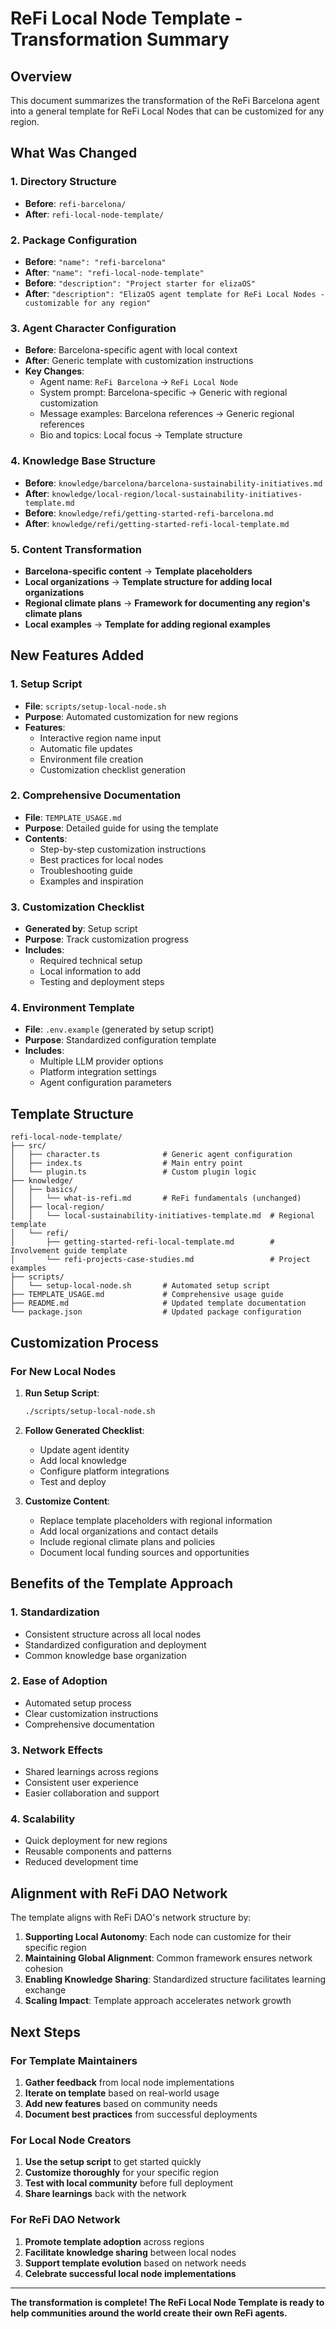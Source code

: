 # ReFi Local Node Template - Transformation Summary

## Overview

This document summarizes the transformation of the ReFi Barcelona agent into a general template for ReFi Local Nodes that can be customized for any region.

## What Was Changed

### 1. Directory Structure
- **Before**: `refi-barcelona/`
- **After**: `refi-local-node-template/`

### 2. Package Configuration
- **Before**: `"name": "refi-barcelona"`
- **After**: `"name": "refi-local-node-template"`
- **Before**: `"description": "Project starter for elizaOS"`
- **After**: `"description": "ElizaOS agent template for ReFi Local Nodes - customizable for any region"`

### 3. Agent Character Configuration
- **Before**: Barcelona-specific agent with local context
- **After**: Generic template with customization instructions
- **Key Changes**:
  - Agent name: `ReFi Barcelona` → `ReFi Local Node`
  - System prompt: Barcelona-specific → Generic with regional customization
  - Message examples: Barcelona references → Generic regional references
  - Bio and topics: Local focus → Template structure

### 4. Knowledge Base Structure
- **Before**: `knowledge/barcelona/barcelona-sustainability-initiatives.md`
- **After**: `knowledge/local-region/local-sustainability-initiatives-template.md`
- **Before**: `knowledge/refi/getting-started-refi-barcelona.md`
- **After**: `knowledge/refi/getting-started-refi-local-template.md`

### 5. Content Transformation
- **Barcelona-specific content** → **Template placeholders**
- **Local organizations** → **Template structure for adding local organizations**
- **Regional climate plans** → **Framework for documenting any region's climate plans**
- **Local examples** → **Template for adding regional examples**

## New Features Added

### 1. Setup Script
- **File**: `scripts/setup-local-node.sh`
- **Purpose**: Automated customization for new regions
- **Features**:
  - Interactive region name input
  - Automatic file updates
  - Environment file creation
  - Customization checklist generation

### 2. Comprehensive Documentation
- **File**: `TEMPLATE_USAGE.md`
- **Purpose**: Detailed guide for using the template
- **Contents**:
  - Step-by-step customization instructions
  - Best practices for local nodes
  - Troubleshooting guide
  - Examples and inspiration

### 3. Customization Checklist
- **Generated by**: Setup script
- **Purpose**: Track customization progress
- **Includes**:
  - Required technical setup
  - Local information to add
  - Testing and deployment steps

### 4. Environment Template
- **File**: `.env.example` (generated by setup script)
- **Purpose**: Standardized configuration template
- **Includes**:
  - Multiple LLM provider options
  - Platform integration settings
  - Agent configuration parameters

## Template Structure

```
refi-local-node-template/
├── src/
│   ├── character.ts              # Generic agent configuration
│   ├── index.ts                  # Main entry point
│   └── plugin.ts                 # Custom plugin logic
├── knowledge/
│   ├── basics/
│   │   └── what-is-refi.md       # ReFi fundamentals (unchanged)
│   ├── local-region/
│   │   └── local-sustainability-initiatives-template.md  # Regional template
│   └── refi/
│       ├── getting-started-refi-local-template.md        # Involvement guide template
│       └── refi-projects-case-studies.md                 # Project examples
├── scripts/
│   └── setup-local-node.sh       # Automated setup script
├── TEMPLATE_USAGE.md             # Comprehensive usage guide
├── README.md                     # Updated template documentation
└── package.json                  # Updated package configuration
```

## Customization Process

### For New Local Nodes

1. **Run Setup Script**:
   ```bash
   ./scripts/setup-local-node.sh
   ```

2. **Follow Generated Checklist**:
   - Update agent identity
   - Add local knowledge
   - Configure platform integrations
   - Test and deploy

3. **Customize Content**:
   - Replace template placeholders with regional information
   - Add local organizations and contact details
   - Include regional climate plans and policies
   - Document local funding sources and opportunities

## Benefits of the Template Approach

### 1. Standardization
- Consistent structure across all local nodes
- Standardized configuration and deployment
- Common knowledge base organization

### 2. Ease of Adoption
- Automated setup process
- Clear customization instructions
- Comprehensive documentation

### 3. Network Effects
- Shared learnings across regions
- Consistent user experience
- Easier collaboration and support

### 4. Scalability
- Quick deployment for new regions
- Reusable components and patterns
- Reduced development time

## Alignment with ReFi DAO Network

The template aligns with ReFi DAO's network structure by:

1. **Supporting Local Autonomy**: Each node can customize for their specific region
2. **Maintaining Global Alignment**: Common framework ensures network cohesion
3. **Enabling Knowledge Sharing**: Standardized structure facilitates learning exchange
4. **Scaling Impact**: Template approach accelerates network growth

## Next Steps

### For Template Maintainers
1. **Gather feedback** from local node implementations
2. **Iterate on template** based on real-world usage
3. **Add new features** based on community needs
4. **Document best practices** from successful deployments

### For Local Node Creators
1. **Use the setup script** to get started quickly
2. **Customize thoroughly** for your specific region
3. **Test with local community** before full deployment
4. **Share learnings** back with the network

### For ReFi DAO Network
1. **Promote template adoption** across regions
2. **Facilitate knowledge sharing** between local nodes
3. **Support template evolution** based on network needs
4. **Celebrate successful local node implementations**

---

**The transformation is complete! The ReFi Local Node Template is ready to help communities around the world create their own ReFi agents.** 